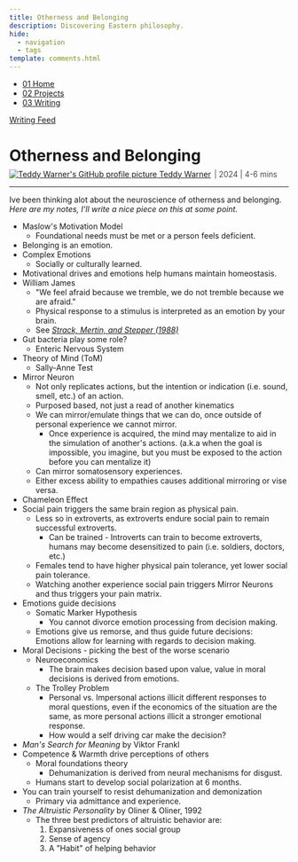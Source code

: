 ```yaml
---
title: Otherness and Belonging
description: Discovering Eastern philosophy.
hide:
  - navigation
  - tags
template: comments.html
---
```


<head>
  <meta charset="UTF-8">
  <meta name="viewport" content="width=device-width, initial-scale=1.0">
  
  <!-- Primary Meta Tags -->
  <meta name="title" content="Otherness and Belonging - Teddy Warner">
  <meta name="description" content="Explore the intricate concepts of otherness and belonging through the lens of Eastern philosophy, neuroscience, and social psychology, uncovering the emotional and cognitive dimensions of human connection.">
  <meta name="keywords" content="Neuroscience, Belonging, Social psychology, Mirror neurons, Theory of Mind, Emotions, Decision making, Moral foundations, Social pain, Altruistic behavior">
  <meta name="author" content="Teddy Warner">
  <meta name="robots" content="index, follow">
  
  <!-- Open Graph / Facebook -->
  <meta property="og:type" content="website">
  <meta property="og:url" content="https://teddywarner.org/writings/otherness-and-belonging/">
  <meta property="og:title" content="Otherness and Belonging - Teddy Warner">
  <meta property="og:description" content="Discovering Eastern philosophy.">
  <meta property="og:image" content="https://teddywarner.org/assets/images/thumb.png">
  <meta property="og:image:type" content="image/png">
  <meta property="og:image:width" content="1200">
  <meta property="og:image:height" content="630">

  <!-- Twitter -->
  <meta property="twitter:card" content="summary_large_image">
  <meta property="twitter:url" content="https://teddywarner.org/writings/otherness-and-belonging/">
  <meta property="twitter:title" content="Otherness and Belonging - Teddy Warner">
  <meta property="twitter:description" content="Discovering Eastern philosophy.">
  <meta property="twitter:image" content="https://teddywarner.org/assets/images/thumb.png">

  <!-- Existing resource links -->
  <script src="https://kit.fontawesome.com/79ff35ecec.js" crossorigin="anonymous"></script>
  <link rel="preconnect" href="https://fonts.googleapis.com">
  <link rel="preconnect" href="https://fonts.gstatic.com" crossorigin>
  <link href="https://fonts.googleapis.com/css2?family=Crimson+Pro:ital,wght@0,200..900;1,200..900&display=swap" rel="stylesheet">
  <link href="https://fonts.googleapis.com/css2?family=Crimson+Pro:ital,wght@0,200..900;1,200..900&family=JetBrains+Mono:ital,wght@0,100..800;1,100..800&display=swap" rel="stylesheet">
  <link rel="stylesheet" href="../../assets/css/projects/project.css">
</head>

  <nav class="main-navigation">
    <ul>
      <li><a class="home" href="https://teddywarner.com"><span class="navnum">01</span> Home</a></li>
      <li><a class="proj" href="https://teddywarner.com/proj/"><span class="navnum">02</span> Projects</a></li>
      <li><a class="writ" href="https://teddywarner.com/writ/"><span class="navnum">03</span> Writing</a></li>
    </ul>
  </nav>

<div class="return2feed"><a href="https://teddywarner.org/writ"><i class="fa-solid fa-arrow-left-long"></i> Writing Feed</a></div>

# Otherness and Belonging

<div style="margin-top: -0.8em;">
  <span class="abtlinks"><a href="https://x.com/WarnerTeddy"><img src="https://avatars.githubusercontent.com/u/48384497" alt="Teddy Warner's GitHub profile picture" class="profilepic"><span class="abt" id="name"> Teddy Warner</a><span class="abt" style="font-weight: 300; padding-left: 6px;"><span class="year">| 2024 </span>| <span class="readTime"><i class="far fa-clock"></i> 4-6 mins</span></span></span></span>
  <span class="share" style=" color: inherit;">
  <a class="fb" title="Share on Facebook" href="https://www.facebook.com/sharer/sharer.php?u=https://teddywarner.org/writings/otherness-and-belonging/"><i class="fa-brands fa-facebook"></i></a>
  <a class="twitter" title="Share on Twitter" href="https://twitter.com/intent/tweet?url=https://teddywarner.org/writings/otherness-and-belonging/&text="><i class="fa-brands fa-x-twitter"></i></a>
  <a class="pin" title="Share on Pinterest" href="https://pinterest.com/pin/create/button/?url=https://teddywarner.org/writings/otherness-and-belonging/&media=&description="><i class="fa-brands fa-pinterest"></i></a>
  <a class="ln" title="Share on LinkedIn" href="https://www.linkedin.com/shareArticle?mini=true&url=https://teddywarner.org/writings/otherness-and-belonging/"><i class="fab fa-linkedin"></i></a>
  <a class="email" title="Share via Email" href="mailto:info@example.com?&subject=&cc=&bcc=&body=https://teddywarner.org/writings/otherness-and-belonging/%0A"><i class="fa-solid fa-paper-plane"></i></a>
  </span>
</div>

---

Ive been thinking alot about the neuroscience of otherness and belonging. *Here are my notes, I'll write a nice piece on this at some point.*

- Maslow's Motivation Model
	-  Foundational needs must be met or a person feels deficient.
- Belonging is an emotion.
- Complex Emotions
	- Socially or culturally learned.
- Motivational drives and emotions help humans maintain homeostasis.
- William James
	- "We feel afraid because we tremble, we do not tremble because we are afraid."
	- Physical response to a stimulus is interpreted as an emotion by your brain.
	- See *[Strack, Mertin, and Stepper (1988)](http://www.neuromarkewiki.com/images/8/8c/Inhibiting-and-facilitating_strack-martin.pdf)*
- Gut bacteria play some role?
	- Enteric Nervous System
- Theory of Mind (ToM)
	- Sally-Anne Test
- Mirror Neuron
	- Not only replicates actions, but the intention or indication (i.e. sound, smell, etc.) of an action.
	- Purposed based, not just a read of another kinematics
	- We can mirror/emulate things that we can do, once outside of personal experience we cannot mirror.
		- Once experience is acquired, the mind may mentalize to aid in the simulation of another's actions. (a.k.a when the goal is impossible, you imagine, but you must be exposed to the action before you can mentalize it)
	- Can mirror somatosensory experiences.
	- Either excess ability to empathies causes additional mirroring or vise versa.
- Chameleon Effect
- Social pain triggers the same brain region as physical pain.
	- Less so in extroverts, as extroverts endure social pain to remain successful extroverts.
		- Can be trained - Introverts can train to become extroverts, humans may become desensitized to pain (i.e. soldiers, doctors, etc.)
	- Females tend to have higher physical pain tolerance, yet lower social pain tolerance.
	- Watching another experience social pain triggers Mirror Neurons and thus triggers your pain matrix.
- Emotions guide decisions
	- Somatic Marker Hypothesis
		- You cannot divorce emotion processing from decision making.
	- Emotions give us remorse, and thus guide future decisions: Emotions allow for learning with regards to decision making.
- Moral Decisions - picking the best of the worse scenario
	- Neuroeconomics
		- The brain makes decision based upon value, value in moral decisions is derived from emotions.
	- The Trolley Problem
		- Personal vs. Impersonal actions illicit different responses to moral questions, even if the economics of the situation are the same, as more personal actions illicit a stronger emotional response.
		- How would a self driving car make the decision?
- *Man's Search for Meaning* by Viktor Frankl
- Competence & Warmth drive perceptions of others
	- Moral foundations theory
		- Dehumanization is derived from neural mechanisms for disgust.
	- Humans start to develop social polarization at 6 months.
- You can train yourself to resist dehumanization and demonization
	- Primary via admittance and experience.
- *The Altruistic Personality* by Oliner & Oliner, 1992
	- The three best predictors of altruistic behavior are:
		1. Expansiveness of ones social group
		2. Sense of agency
		3. A "Habit" of helping behavior